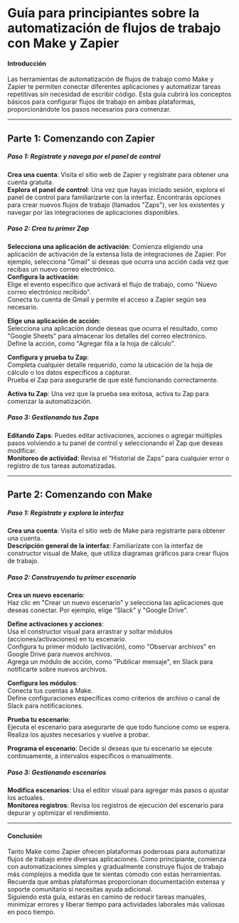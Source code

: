 # Guía para principiantes sobre la automatización de flujos de trabajo con Make y Zapier

#### Introducción
Las herramientas de automatización de flujos de trabajo como Make y Zapier te permiten conectar diferentes aplicaciones y automatizar tareas repetitivas sin necesidad de escribir código. Esta guía cubrirá los conceptos básicos para configurar flujos de trabajo en ambas plataformas, proporcionándote los pasos necesarios para comenzar.

---

## Parte 1: Comenzando con Zapier

##### Paso 1: Regístrate y navega por el panel de control
**Crea una cuenta**: Visita el sitio web de Zapier y regístrate para obtener una cuenta gratuita.  
**Explora el panel de control**: Una vez que hayas iniciado sesión, explora el panel de control para familiarizarte con la interfaz. Encontrarás opciones para crear nuevos flujos de trabajo (llamados "Zaps"), ver los existentes y navegar por las integraciones de aplicaciones disponibles.

##### Paso 2: Crea tu primer Zap
**Selecciona una aplicación de activación**: Comienza eligiendo una aplicación de activación de la extensa lista de integraciones de Zapier. Por ejemplo, selecciona "Gmail" si deseas que ocurra una acción cada vez que recibas un nuevo correo electrónico.  
**Configura la activación**:  
Elige el evento específico que activará el flujo de trabajo, como "Nuevo correo electrónico recibido".  
Conecta tu cuenta de Gmail y permite el acceso a Zapier según sea necesario.  

**Elige una aplicación de acción**:  
Selecciona una aplicación donde deseas que ocurra el resultado, como "Google Sheets" para almacenar los detalles del correo electrónico.  
Define la acción, como "Agregar fila a la hoja de cálculo".  

**Configura y prueba tu Zap**:  
Completa cualquier detalle requerido, como la ubicación de la hoja de cálculo o los datos específicos a capturar.  
Prueba el Zap para asegurarte de que esté funcionando correctamente.  

**Activa tu Zap**: Una vez que la prueba sea exitosa, activa tu Zap para comenzar la automatización.

##### Paso 3: Gestionando tus Zaps
**Editando Zaps**: Puedes editar activaciones, acciones o agregar múltiples pasos volviendo a tu panel de control y seleccionando el Zap que deseas modificar.  
**Monitoreo de actividad**: Revisa el “Historial de Zaps” para cualquier error o registro de tus tareas automatizadas.

---

## Parte 2: Comenzando con Make

##### Paso 1: Regístrate y explora la interfaz
**Crea una cuenta**: Visita el sitio web de Make para registrarte para obtener una cuenta.  
**Descripción general de la interfaz**: Familiarízate con la interfaz de constructor visual de Make, que utiliza diagramas gráficos para crear flujos de trabajo.

##### Paso 2: Construyendo tu primer escenario
**Crea un nuevo escenario**:  
Haz clic en "Crear un nuevo escenario" y selecciona las aplicaciones que deseas conectar. Por ejemplo, elige "Slack" y "Google Drive".  

**Define activaciones y acciones**:  
Usa el constructor visual para arrastrar y soltar módulos (acciones/activaciones) en tu escenario.  
Configura tu primer módulo (activación), como "Observar archivos" en Google Drive para nuevos archivos.  
Agrega un módulo de acción, como "Publicar mensaje", en Slack para notificarte sobre nuevos archivos.  

**Configura los módulos**:  
Conecta tus cuentas a Make.  
Define configuraciones específicas como criterios de archivo o canal de Slack para notificaciones.  

**Prueba tu escenario**:  
Ejecuta el escenario para asegurarte de que todo funcione como se espera.  
Realiza los ajustes necesarios y vuelve a probar.  

**Programa el escenario**: Decide si deseas que tu escenario se ejecute continuamente, a intervalos específicos o manualmente.

##### Paso 3: Gestionando escenarios
**Modifica escenarios**: Usa el editor visual para agregar más pasos o ajustar los actuales.  
**Monitorea registros**: Revisa los registros de ejecución del escenario para depurar y optimizar el rendimiento.

---

#### Conclusión
Tanto Make como Zapier ofrecen plataformas poderosas para automatizar flujos de trabajo entre diversas aplicaciones. Como principiante, comienza con automatizaciones simples y gradualmente construye flujos de trabajo más complejos a medida que te sientas cómodo con estas herramientas. Recuerda que ambas plataformas proporcionan documentación extensa y soporte comunitario si necesitas ayuda adicional.  
Siguiendo esta guía, estarás en camino de reducir tareas manuales, minimizar errores y liberar tiempo para actividades laborales más valiosas en poco tiempo.

